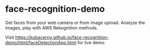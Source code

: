 # face-recognition-demo
Get faces from your web camera or from image upload. Analyze the images, play with AWS Rekognition methods.

Visit
https://kubacerny.github.io/face-recognition-demo/html/faceDetectionApp.html
for live demo.
